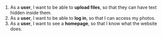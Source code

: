 1. As a **user**, I want to be able to **upload files**, so that they can have text hidden inside them.
2. As a **user**, I want to be able to **log in**, so that I can access my photos.
3. As a **user**, I want to see a **homepage**, so that I know what the website does.
